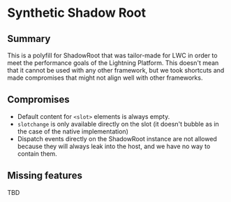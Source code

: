 # Synthetic Shadow Root

## Summary

This is a polyfill for ShadowRoot that was tailor-made for LWC in order to meet the performance goals of the Lightning Platform. This doesn't mean that it cannot be used with any other framework, but we took shortcuts and made compromises that might not align well with other frameworks.

## Compromises

-   Default content for `<slot>` elements is always empty.
-   `slotchange` is only available directly on the slot (it doesn't bubble as in the case of the native implementation)
-   Dispatch events directly on the ShadowRoot instance are not allowed because they will always leak into the host, and we have no way to contain them.

## Missing features

TBD
